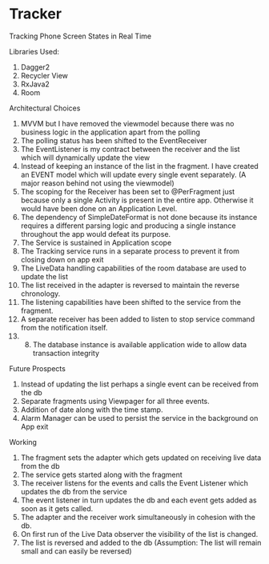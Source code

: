 # Tracker
Tracking Phone Screen States in Real Time

Libraries Used:
1. Dagger2
2. Recycler View
3. RxJava2
4. Room

Architectural Choices
1. MVVM but I have removed the viewmodel because there was no business logic in the application apart from the polling
2. The polling status has been shifted to the EventReceiver
3. The EventListener is my contract between the receiver and the list which will dynamically update the view
4. Instead of keeping an instance of the list in the fragment. I have created an EVENT model which will update every single event separately. (A major reason behind not using the viewmodel)
5. The scoping for the Receiver has been set to @PerFragment just because only a single Activity is present in the entire app. Otherwise it would have been done on an Application Level.
6. The dependency of SimpleDateFormat is not done because its instance requires a different parsing logic and producing a single instance throughout the app would defeat its purpose.
7. The Service is sustained in Application scope
8. The Tracking service runs in a separate process to prevent it from closing down on app exit
9. The LiveData handling capabilities of the room database are used to update the list
10. The list received in the adapter is reversed to maintain the reverse chronology.
11. The listening capabilities have been shifted to the service from the fragment.
12. A separate receiver has been added to listen to stop service command from the notification itself.
13. 8. The database instance is available application wide to allow data transaction integrity


Future Prospects
1. Instead of updating the list perhaps a single event can be received from the db
2. Separate fragments using Viewpager for all three events.
3. Addition of date along with the time stamp.
4. Alarm Manager can be used to persist the service in the background on App exit

Working
1. The fragment sets the adapter which gets updated on receiving live data from the db
2. The service gets started along with the fragment
3. The receiver listens for the events and calls the Event Listener which updates the db from the service
4. The event listener in turn updates the db and each event gets added as soon as it gets called.
5. The adapter and the receiver work simultaneously in cohesion with the db.
6. On first run of the Live Data observer the visibility of the list is changed.
7. The list is reversed and added to the db (Assumption: The list will remain small and can easily be reversed)
